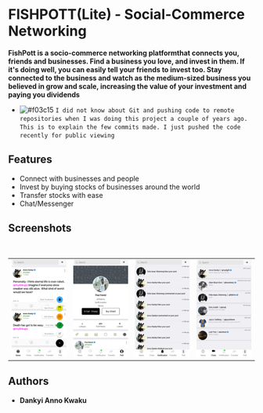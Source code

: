 # FISHPOTT(Lite) - Social-Commerce Networking 

**FishPott is a socio-commerce networking platformthat connects you, friends and businesses. Find a business you love, and invest in them. If it's doing well, you can easily tell your friends to invest too. Stay connected to the business and watch as the medium-sized business you believed in grow and scale, increasing the value of your investment and paying you dividends**
- ![#f03c15](https://via.placeholder.com/15/f03c15/000000?text=+) `I did not know about Git and pushing code to remote repositories when I was doing this project a couple of years ago. This is to explain the few commits made. I just pushed the code recently for public viewing`
## Features

* Connect with businesses and people
* Invest by buying stocks of businesses around the world
* Transfer stocks with ease
* Chat/Messenger


## Screenshots
</br>
<div align="center">
   <table align="center" border="0" >
  <tr>
    <td>
      <img width="250" src="1.png"/>
    <td>
      <img width="250" src="2.png"/>
    </td>
    <td> 
     <img width="250" src="3.png"/>
    </td>
    <td> 
     <img width="250" src="4.png"/>
    </td>
  </table>
  </div>

## Authors

* **Dankyi Anno Kwaku**


